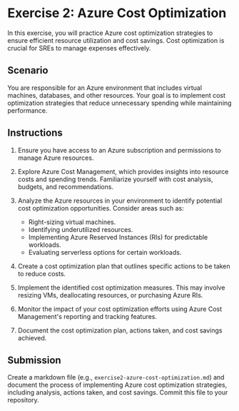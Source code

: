 # Exercise 2: Azure Cost Optimization

In this exercise, you will practice Azure cost optimization strategies to ensure efficient resource utilization and cost savings. Cost optimization is crucial for SREs to manage expenses effectively.

## Scenario

You are responsible for an Azure environment that includes virtual machines, databases, and other resources. Your goal is to implement cost optimization strategies that reduce unnecessary spending while maintaining performance.

## Instructions

1. Ensure you have access to an Azure subscription and permissions to manage Azure resources.

2. Explore Azure Cost Management, which provides insights into resource costs and spending trends. Familiarize yourself with cost analysis, budgets, and recommendations.

3. Analyze the Azure resources in your environment to identify potential cost optimization opportunities. Consider areas such as:
   - Right-sizing virtual machines.
   - Identifying underutilized resources.
   - Implementing Azure Reserved Instances (RIs) for predictable workloads.
   - Evaluating serverless options for certain workloads.

4. Create a cost optimization plan that outlines specific actions to be taken to reduce costs.

5. Implement the identified cost optimization measures. This may involve resizing VMs, deallocating resources, or purchasing Azure RIs.

6. Monitor the impact of your cost optimization efforts using Azure Cost Management's reporting and tracking features.

7. Document the cost optimization plan, actions taken, and cost savings achieved.

## Submission

Create a markdown file (e.g., `exercise2-azure-cost-optimization.md`) and document the process of implementing Azure cost optimization strategies, including analysis, actions taken, and cost savings. Commit this file to your repository.

